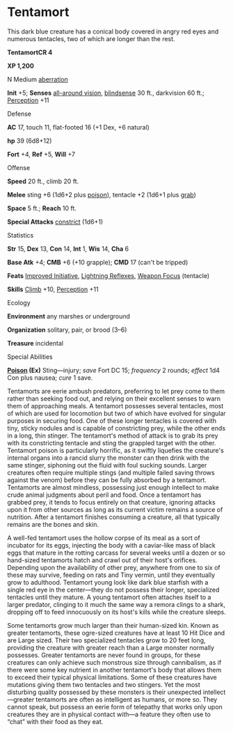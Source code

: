 # Tentamort

This dark blue creature has a conical body covered in angry red eyes and numerous tentacles, two of which are longer than the rest.

**TentamortCR 4**

**XP 1,200**

N Medium [aberration](monsters/creatureTypes#_aberration)

**Init** +5; **Senses** [all-around vision](monsters/universalMonsterRules#_all-around-vision), [blindsense](monsters/universalMonsterRules#_blindsense) 30 ft., darkvision 60 ft.; [Perception](additionalMonsters/../skills/perception#_perception) +11

Defense

**AC** 17, touch 11, flat-footed 16 (+1 Dex, +6 natural)

**hp** 39 (6d8+12)

**Fort** +4, **Ref** +5, **Will** +7

Offense

**Speed** 20 ft., climb 20 ft.

**Melee** sting +6 (1d6+2 plus [poison](monsters/universalMonsterRules#_poison-(ex-or-su))), tentacle +2 (1d6+1 plus [grab](monsters/universalMonsterRules#_grab))

**Space** 5 ft.; **Reach** 10 ft.

**Special Attacks** [constrict](monsters/universalMonsterRules#_constrict) (1d6+1)

Statistics

**Str** 15, **Dex** 13, **Con** 14, **Int** 1, **Wis** 14, **Cha** 6

**Base Atk** +4; **CMB** +6 (+10 grapple); **CMD** 17 (can't be tripped)

**Feats** [Improved Initiative](additionalMonsters/../feats#_improved-initiative), [Lightning Reflexes](additionalMonsters/../feats#_lightning-reflexes), [Weapon Focus](additionalMonsters/../feats#_weapon-focus) (tentacle)

**Skills** [Climb](additionalMonsters/../skills/climb#_climb) +10, [Perception](additionalMonsters/../skills/perception#_perception) +11

Ecology

**Environment** any marshes or underground

**Organization** solitary, pair, or brood (3–6)

**Treasure** incidental

Special Abilities

**[Poison](monsters/universalMonsterRules#_poison-(ex-or-su)) (Ex)** Sting—injury; _save_ Fort DC 15; _frequency_ 2 rounds; _effect_ 1d4 Con plus nausea; _cure_ 1 save.

Tentamorts are eerie ambush predators, preferring to let prey come to them rather than seeking food out, and relying on their excellent senses to warn them of approaching meals. A tentamort possesses several tentacles, most of which are used for locomotion but two of which have evolved for singular purposes in securing food. One of these longer tentacles is covered with tiny, sticky nodules and is capable of constricting prey, while the other ends in a long, thin stinger. The tentamort's method of attack is to grab its prey with its constricting tentacle and sting the grappled target with the other. Tentamort poison is particularly horrific, as it swiftly liquefies the creature's internal organs into a rancid slurry the monster can then drink with the same stinger, siphoning out the fluid with foul sucking sounds. Larger creatures often require multiple stings (and multiple failed saving throws against the venom) before they can be fully absorbed by a tentamort. Tentamorts are almost mindless, possessing just enough intellect to make crude animal judgments about peril and food. Once a tentamort has grabbed prey, it tends to focus entirely on that creature, ignoring attacks upon it from other sources as long as its current victim remains a source of nutrition. After a tentamort finishes consuming a creature, all that typically remains are the bones and skin.

A well-fed tentamort uses the hollow corpse of its meal as a sort of incubator for its eggs, injecting the body with a caviar-like mass of black eggs that mature in the rotting carcass for several weeks until a dozen or so hand-sized tentamorts hatch and crawl out of their host's orifices. Depending upon the availability of other prey, anywhere from one to six of these may survive, feeding on rats and Tiny vermin, until they eventually grow to adulthood. Tentamort young look like dark blue starfish with a single red eye in the center—they do not possess their longer, specialized tentacles until they mature. A young tentamort often attaches itself to a larger predator, clinging to it much the same way a remora clings to a shark, dropping off to feed innocuously on its host's kills while the creature sleeps.

Some tentamorts grow much larger than their human-sized kin. Known as greater tentamorts, these ogre-sized creatures have at least 10 Hit Dice and are Large sized. Their two specialized tentacles grow to 20 feet long, providing the creature with greater reach than a Large monster normally possesses. Greater tentamorts are never found in groups, for these creatures can only achieve such monstrous size through cannibalism, as if there were some key nutrient in another tentamort's body that allows them to exceed their typical physical limitations. Some of these creatures have mutations giving them two tentacles and two stingers. Yet the most disturbing quality possessed by these monsters is their unexpected intellect—greater tentamorts are often as intelligent as humans, or more so. They cannot speak, but possess an eerie form of telepathy that works only upon creatures they are in physical contact with—a feature they often use to “chat” with their food as they eat.

